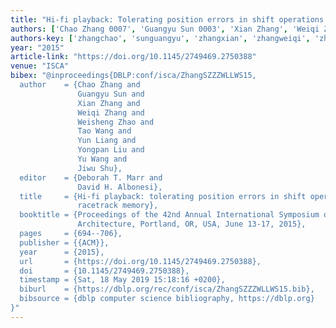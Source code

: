 ```yaml
---
title: "Hi-fi playback: Tolerating position errors in shift operations of racetrack memory"
authors: ['Chao Zhang 0007', 'Guangyu Sun 0003', 'Xian Zhang', 'Weiqi Zhang', 'Weisheng Zhao', 'Tao Wang 0004', 'Yun Liang 0001', 'Yongpan Liu', 'Yu Wang 0002', 'Jiwu Shu']
authors-key: ['zhangchao', 'sunguangyu', 'zhangxian', 'zhangweiqi', 'zhaoweisheng', 'wangtao', 'liangyun', 'liuyongpan', 'wangyu', 'shujiwu']
year: "2015"
article-link: "https://doi.org/10.1145/2749469.2750388"
venue: "ISCA"
bibex: "@inproceedings{DBLP:conf/isca/ZhangSZZZWLLWS15,
  author    = {Chao Zhang and
               Guangyu Sun and
               Xian Zhang and
               Weiqi Zhang and
               Weisheng Zhao and
               Tao Wang and
               Yun Liang and
               Yongpan Liu and
               Yu Wang and
               Jiwu Shu},
  editor    = {Deborah T. Marr and
               David H. Albonesi},
  title     = {Hi-fi playback: tolerating position errors in shift operations of
               racetrack memory},
  booktitle = {Proceedings of the 42nd Annual International Symposium on Computer
               Architecture, Portland, OR, USA, June 13-17, 2015},
  pages     = {694--706},
  publisher = {{ACM}},
  year      = {2015},
  url       = {https://doi.org/10.1145/2749469.2750388},
  doi       = {10.1145/2749469.2750388},
  timestamp = {Sat, 18 May 2019 15:18:16 +0200},
  biburl    = {https://dblp.org/rec/conf/isca/ZhangSZZZWLLWS15.bib},
  bibsource = {dblp computer science bibliography, https://dblp.org}
}"
---
```

